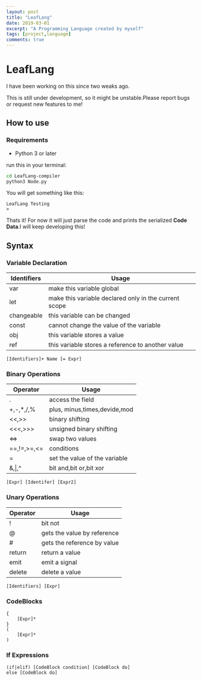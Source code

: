 ```yaml
---
layout: post
title: "LeafLang"
date: 2019-03-01
excerpt: "A Programming Language created by myself"
tags: [project,language]
comments: true
---
```


# LeafLang

I have been working on this since two weaks ago.  

This is still under development, so it might be unstable.Please report bugs or request new features to me!  

## How to use

### Requirements

+ Python 3 or later

run this in your terminal:  

```bash
cd LeafLang-compiler
python3 Node.py
```

You will get something like this:  

```
LeafLang Testing
>
```

Thats it! For now it will just parse the code and prints the serialized **Code Data**.I will keep developing this!

## Syntax

### Variable Declaration

| Identifiers | Usage                                                 |
| ----------- | ----------------------------------------------------- |
| var         | make this variable global                             |
| let         | make this variable declared only in the current scope |
| changeable  | this variable can be changed                          |
| const       | cannot change the value of the variable               |
| obj         | this variable stores a value                          |
| ref         | this variable stores a reference to another value     |

```
[Identifiers]+ Name [= Expr]
```

### Binary Operations

| Operator     | Usage                         |
| ------------ | ----------------------------- |
| \.           | access the field              |
| \+,\-,\*,/,% | plus, minus,times,devide,mod  |
| <<,\>\>      | binary shifting               |
| <<<,>>>      | unsigned binary shifting      |
| <=>          | swap two values               |
| ==,!=,\>=,<= | conditions                    |
| =            | set the value of the variable |
| &,\|,^       | bit and,bit or,bit xor        |

```
[Expr] [Identifer] [Expr2]
```

### Unary Operations

| Operator | Usage                       |
| :------- | --------------------------- |
| !        | bit not                     |
| @        | gets the value by reference |
| #        | gets the reference by value |
| return   | return a value              |
| emit     | emit a signal               |
| delete   | delete a value              |

```
[Identifiers] [Expr]
```

### CodeBlocks

```
{
    [Expr]*
}
(
	[Expr]*
)
```



### If Expressions

```
(if|elif) [CodeBlock condition] [CodeBlock do]
else [CodeBlock do]
```

